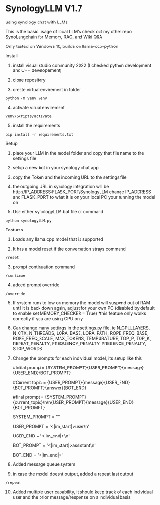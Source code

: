 # SynologyLLM V1.7
using synology chat with LLMs

This is the basic usage of local LLM's check out my other repo SynoLangchain for Memory, RAG, and Wiki Q&A 

Only tested on Windows 10, builds on llama-ccp-python 


Install
  
  1) install visual studio community 2022 (I checked python development and C++ developement)
  
  2) clone repository
  
  3) create virtual envirement in folder    
    
    python -m venv venv
  
  4) activate virual envirement             
  
    venv/Scripts/activate
 
  5) install the requirements
    
    pip install -r requirements.txt
     
Setup

  1) place your LLM in the model folder and copy that file name to the settings file
  
  2) setup a new bot in your synology chat app
  
  3) copy the Token and the incoming URL to the settings file
  
  4) the outgoing URL in synology integration will be http://IP_ADDRESS:FLASK_PORT/SynologyLLM change IP_ADDRESS and FLASK_PORT to what it is on your local PC your running the model on
  
  5) Use either synologyLLM.bat file or command
  
    python synologyLLM.py
    
    
Features
  
  1) Loads any llama.cpp model that is supported
  
  2) It has a model reset if the conversation strays command    
      
    /reset
  
  3) prompt continuation command
      
    /continue
    
  4) added prompt override

    /override
    
  5) If system runs to low on memory the model will suspend out of RAM until it is back down again, adjust for your own PC (disabled by default to enable set MEMORY_CHECKER = True) *this feature only works correctly if you are using CPU only

  6) Can change many settings in the settings.py file. ie N_GPU_LAYERS, N_CTX, N_THREADS, LORA_BASE, LORA_PATH, ROPE_FREQ_BASE, ROPE_FREQ_SCALE, MAX_TOKENS, TEMPURATURE, TOP_P, TOP_K, REPEAT_PENALTY, FREQUENCY_PENALTY, PRESENCE_PENALTY, STOP_WORDS

  7) Change the prompts for each individual model, its setup like this
     
     #initial prompt= {SYSTEM_PROMPT}{USER_PROMPT}{message}{USER_END}{BOT_PROMPT}
     
     #Current topic = {USER_PROMPT}{message}{USER_END}{BOT_PROMPT}{answer}{BOT_END}
     
     #final prompt = {SYSTEM_PROMPT}{current_topic}\n\n{USER_PROMPT}{message}{USER_END}{BOT_PROMPT}

     SYSTEM_PROMPT = ""
     
     USER_PROMPT = '<|im_start|>user\n'
     
     USER_END = '<|im_end|>\n'
     
     BOT_PROMPT = '<|im_start|>assistant\n'
     
     BOT_END = '<|im_end|>'

  8) Added message queue system
     
  9) in case the model doesnt output, added a repeat last output

    /repeat

  10) Added multiple user capability, it should keep track of each individual user and the prior message/response on a individual basis

